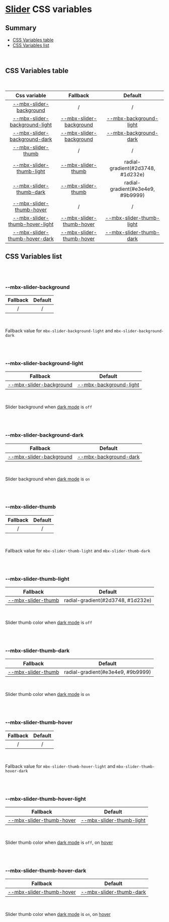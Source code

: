 # [Slider](index.md) CSS variables

## Summary

- [CSS Variables table](#css-variables-table)
- [CSS Variables list](#css-variables-list)

<br>

## CSS Variables table

<br>

| <div style='text-align:center;margin:auto;'>Css variable</div>                                                     | <div style='text-align:center;margin:auto;'>Fallback</div>                                             | <div style='text-align:center;margin:auto;'>Default</div>                                                                                                              |
| ------------------------------------------------------------------------------------------------------------------ | ------------------------------------------------------------------------------------------------------ | ---------------------------------------------------------------------------------------------------------------------------------------------------------------------- |
| <div style='text-align:center;margin:auto;'>[--mbx-slider-background](#-mbx-slider-background)</div>               | <div style='text-align:center;margin:auto;'>/</div>                                                    | <div style='text-align:center;margin:auto;'>/</div>                                                                                                                    |
| <div style='text-align:center;margin:auto;'>[--mbx-slider-background-light](#-mbx-slider-background-light)</div>   | <div style='text-align:center;margin:auto;'>[--mbx-slider-background](#-mbx-slider-background)</div>   | <div style='text-align:center;margin:auto;'>[--mbx-background-light](https://cianciarusocataldo.github.io/mobrix-ui/docs/shared/css-vars/#-mbx-background-light)</div> |
| <div style='text-align:center;margin:auto;'>[--mbx-slider-background-dark](#-mbx-slider-background-dark)</div>     | <div style='text-align:center;margin:auto;'>[--mbx-slider-background](#-mbx-slider-background)</div>   | <div style='text-align:center;margin:auto;'>[--mbx-background-dark](https://cianciarusocataldo.github.io/mobrix-ui/docs/shared/css-vars/#-mbx-background-dark)</div>   |
| <div style='text-align:center;margin:auto;'>[--mbx-slider-thumb](#-mbx-slider-thumb)</div>                         | <div style='text-align:center;margin:auto;'>/</div>                                                    | <div style='text-align:center;margin:auto;'>/</div>                                                                                                                    |
| <div style='text-align:center;margin:auto;'>[--mbx-slider-thumb-light](#-mbx-slider-thumb-light)</div>             | <div style='text-align:center;margin:auto;'>[--mbx-slider-thumb](#-mbx-slider-thumb)</div>             | <div style='text-align:center;margin:auto;'>radial-gradient(#2d3748, #1d232e)</div>                                                                                    |
| <div style='text-align:center;margin:auto;'>[--mbx-slider-thumb-dark](#-mbx-slider-thumb-dark)</div>               | <div style='text-align:center;margin:auto;'>[--mbx-slider-thumb](#-mbx-slider-thumb)</div>             | <div style='text-align:center;margin:auto;'>radial-gradient(#e3e4e9, #9b9999)</div>                                                                                    |
| <div style='text-align:center;margin:auto;'>[--mbx-slider-thumb-hover](#-mbx-slider-thumb-hover)</div>             | <div style='text-align:center;margin:auto;'>/</div>                                                    | <div style='text-align:center;margin:auto;'>/</div>                                                                                                                    |
| <div style='text-align:center;margin:auto;'>[--mbx-slider-thumb-hover-light](#-mbx-slider-thumb-hover-light)</div> | <div style='text-align:center;margin:auto;'>[--mbx-slider-thumb-hover](#-mbx-slider-thumb-hover)</div> | <div style='text-align:center;margin:auto;'>[--mbx-slider-thumb-light](#-mbx-slider-thumb-light)</div>                                                                 |
| <div style='text-align:center;margin:auto;'>[--mbx-slider-thumb-hover-dark](#-mbx-slider-thumb-hover-dark)</div>   | <div style='text-align:center;margin:auto;'>[--mbx-slider-thumb-hover](#-mbx-slider-thumb-hover)</div> | <div style='text-align:center;margin:auto;'>[--mbx-slider-thumb-dark](#-mbx-slider-thumb-dark)</div>                                                                   |

## CSS Variables list

<br>

<br>

### --mbx-slider-background

| <div style='text-align:center;margin:auto;'>Fallback</div> | <div style='text-align:center;margin:auto;'>Default</div> |
| ---------------------------------------------------------- | --------------------------------------------------------- |
| <div style='text-align:center;margin:auto;'>/</div>        | <div style='text-align:center;margin:auto;'>/</div>       |

<br>

Fallback value for `mbx-slider-background-light` and `mbx-slider-background-dark`

<br>

<br>

### --mbx-slider-background-light

| <div style='text-align:center;margin:auto;'>Fallback</div>                                           | <div style='text-align:center;margin:auto;'>Default</div>                                                                                                              |
| ---------------------------------------------------------------------------------------------------- | ---------------------------------------------------------------------------------------------------------------------------------------------------------------------- |
| <div style='text-align:center;margin:auto;'>[--mbx-slider-background](#-mbx-slider-background)</div> | <div style='text-align:center;margin:auto;'>[--mbx-background-light](https://cianciarusocataldo.github.io/mobrix-ui/docs/shared/css-vars/#-mbx-background-light)</div> |

<br>

Slider background when [dark mode](https://cianciarusocataldo.github.io/mobrix-ui/docs/shared/props/#dark) is `off`

<br>

<br>

### --mbx-slider-background-dark

| <div style='text-align:center;margin:auto;'>Fallback</div>                                           | <div style='text-align:center;margin:auto;'>Default</div>                                                                                                            |
| ---------------------------------------------------------------------------------------------------- | -------------------------------------------------------------------------------------------------------------------------------------------------------------------- |
| <div style='text-align:center;margin:auto;'>[--mbx-slider-background](#-mbx-slider-background)</div> | <div style='text-align:center;margin:auto;'>[--mbx-background-dark](https://cianciarusocataldo.github.io/mobrix-ui/docs/shared/css-vars/#-mbx-background-dark)</div> |

<br>

Slider background when [dark mode](https://cianciarusocataldo.github.io/mobrix-ui/docs/shared/props/#dark) is `on`

<br>

<br>

### --mbx-slider-thumb

| <div style='text-align:center;margin:auto;'>Fallback</div> | <div style='text-align:center;margin:auto;'>Default</div> |
| ---------------------------------------------------------- | --------------------------------------------------------- |
| <div style='text-align:center;margin:auto;'>/</div>        | <div style='text-align:center;margin:auto;'>/</div>       |

<br>

Fallback value for `mbx-slider-thumb-light` and `mbx-slider-thumb-dark`

<br>

<br>

### --mbx-slider-thumb-light

| <div style='text-align:center;margin:auto;'>Fallback</div>                                 | <div style='text-align:center;margin:auto;'>Default</div>                           |
| ------------------------------------------------------------------------------------------ | ----------------------------------------------------------------------------------- |
| <div style='text-align:center;margin:auto;'>[--mbx-slider-thumb](#-mbx-slider-thumb)</div> | <div style='text-align:center;margin:auto;'>radial-gradient(#2d3748, #1d232e)</div> |

<br>

Slider thumb color when [dark mode](https://cianciarusocataldo.github.io/mobrix-ui/docs/shared/props/#dark) is `off`

<br>

<br>

### --mbx-slider-thumb-dark

| <div style='text-align:center;margin:auto;'>Fallback</div>                                 | <div style='text-align:center;margin:auto;'>Default</div>                           |
| ------------------------------------------------------------------------------------------ | ----------------------------------------------------------------------------------- |
| <div style='text-align:center;margin:auto;'>[--mbx-slider-thumb](#-mbx-slider-thumb)</div> | <div style='text-align:center;margin:auto;'>radial-gradient(#e3e4e9, #9b9999)</div> |

<br>

Slider thumb color when [dark mode](https://cianciarusocataldo.github.io/mobrix-ui/docs/shared/props/#dark) is `on`

<br>

<br>

### --mbx-slider-thumb-hover

| <div style='text-align:center;margin:auto;'>Fallback</div> | <div style='text-align:center;margin:auto;'>Default</div> |
| ---------------------------------------------------------- | --------------------------------------------------------- |
| <div style='text-align:center;margin:auto;'>/</div>        | <div style='text-align:center;margin:auto;'>/</div>       |

<br>

Fallback value for `mbx-slider-thumb-hover-light` and `mbx-slider-thumb-hover-dark`

<br>

<br>

### --mbx-slider-thumb-hover-light

| <div style='text-align:center;margin:auto;'>Fallback</div>                                             | <div style='text-align:center;margin:auto;'>Default</div>                                              |
| ------------------------------------------------------------------------------------------------------ | ------------------------------------------------------------------------------------------------------ |
| <div style='text-align:center;margin:auto;'>[--mbx-slider-thumb-hover](#-mbx-slider-thumb-hover)</div> | <div style='text-align:center;margin:auto;'>[--mbx-slider-thumb-light](#-mbx-slider-thumb-light)</div> |

<br>

Slider thumb color when [dark mode](https://cianciarusocataldo.github.io/mobrix-ui/docs/shared/props/#dark) is `off`, on [hover](https://cianciarusocataldo.github.io/mobrix-ui/docs/shared/props/#hover)

<br>

<br>

### --mbx-slider-thumb-hover-dark

| <div style='text-align:center;margin:auto;'>Fallback</div>                                             | <div style='text-align:center;margin:auto;'>Default</div>                                            |
| ------------------------------------------------------------------------------------------------------ | ---------------------------------------------------------------------------------------------------- |
| <div style='text-align:center;margin:auto;'>[--mbx-slider-thumb-hover](#-mbx-slider-thumb-hover)</div> | <div style='text-align:center;margin:auto;'>[--mbx-slider-thumb-dark](#-mbx-slider-thumb-dark)</div> |

<br>

Slider thumb color when [dark mode](https://cianciarusocataldo.github.io/mobrix-ui/docs/shared/props/#dark) is `on`, on [hover](https://cianciarusocataldo.github.io/mobrix-ui/docs/shared/props/#hover)

<br>
